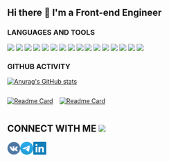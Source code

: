 <h2>Hi there 👋 I'm a Front-end Engineer</h2>

<h3>LANGUAGES AND TOOLS</h3>

[<img src="https://img.shields.io/badge/HTML5-Jade-orange"/>][mock]
[<img src="https://img.shields.io/badge/CSS3-SCSS-red"/>][mock]
[<img src="https://img.shields.io/badge/TailwindCSS-LESS-2C4878"/>][mock]
[<img src="https://img.shields.io/badge/TailwindCSS-AntDesign-0C6BFF"/>][mock]
[<img src="https://img.shields.io/badge/JavaScript-TypeScript-blue"/>][mock]
[<img src="https://img.shields.io/badge/React-Redux-blueviolet"/>][mock]
[<img src="https://img.shields.io/badge/React%20Native-NativeBase-50BFC3"/>][mock]
[<img src="https://img.shields.io/badge/Jest%20-Enzyme-77250C"/>][mock]
[<img src="https://img.shields.io/badge/jQuery-Ajax-yellow"/>][mock]
[<img src="https://img.shields.io/badge/Gulp-Webpack-rgb(82%2C153%2C200)"/>][mock]
[<img src="https://img.shields.io/badge/Next.js-Docker-2497ED"/>][mock]
[<img src="https://img.shields.io/badge/microfrontend-redux--micro--frontend-428E81"/>][mock]
[<img src="https://img.shields.io/badge/ESLint-Prettier-4A31C3"/>][mock]
[<img src="https://img.shields.io/badge/%20Wordpress-PHP-blueviolet"/>][mock]
[<img src="https://img.shields.io/badge/npm-yarn-2C8EBB"/>][mock]
[<img src="https://img.shields.io/badge/Python-Pip-green"/>][mock]

<h3>GITHUB ACTIVITY</h3>

[![Anurag's GitHub stats](https://github-readme-stats.vercel.app/api?username=anatoly-kulishov&theme=react&show_icons=true)](https://github.com/anuraghazra/github-readme-stats)

<div style="display: flex;">

<span>

[![Readme Card](https://github-readme-stats.vercel.app/api/pin/?username=anatoly-kulishov&repo=stack-bro&theme=react&show_icons=true)](https://github.com/anatoly-kulishov/react-stack-bro)

</span>

<span style="margin-left: 15px">

[![Readme Card](https://github-readme-stats.vercel.app/api/pin/?username=anatoly-kulishov&repo=fake-store&theme=react&show_icons=true)](https://github.com/anatoly-kulishov/fake-store)

</span>

</div>

## CONNECT WITH ME [<img width="70" src="https://camo.githubusercontent.com/be37cdc8f930300096c506ad4574eaae977c48fbb2705cfcb92f4eeab8282c7a/68747470733a2f2f6d656469612e67697068792e636f6d2f6d656469612f56674344417a634b767352364f4d307557672f67697068792e676966" />][mock]

[<img align="left" alt="vk" width="30px" src="img/vk.svg" />][vk]
[<img align="left" alt="telegram" width="30px" src="img/telegram.svg" />][telegram]
[<img align="left" alt="linkedin" width="30px" src="img/linkedin.svg" />][linkedin]

[vk]: https://vk.com/rewq_99
[telegram]: https://t.me/Rewq99
[linkedin]: https://www.linkedin.com/in/anatoliy-kulishov
[mock]: #
